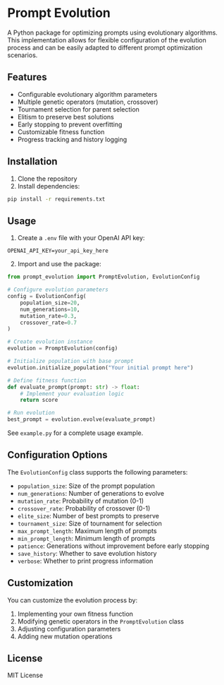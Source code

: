 # Prompt Evolution

A Python package for optimizing prompts using evolutionary algorithms. This implementation allows for flexible configuration of the evolution process and can be easily adapted to different prompt optimization scenarios.

## Features

- Configurable evolutionary algorithm parameters
- Multiple genetic operators (mutation, crossover)
- Tournament selection for parent selection
- Elitism to preserve best solutions
- Early stopping to prevent overfitting
- Customizable fitness function
- Progress tracking and history logging

## Installation

1. Clone the repository
2. Install dependencies:
```bash
pip install -r requirements.txt
```

## Usage

1. Create a `.env` file with your OpenAI API key:
```
OPENAI_API_KEY=your_api_key_here
```

2. Import and use the package:
```python
from prompt_evolution import PromptEvolution, EvolutionConfig

# Configure evolution parameters
config = EvolutionConfig(
    population_size=20,
    num_generations=10,
    mutation_rate=0.3,
    crossover_rate=0.7
)

# Create evolution instance
evolution = PromptEvolution(config)

# Initialize population with base prompt
evolution.initialize_population("Your initial prompt here")

# Define fitness function
def evaluate_prompt(prompt: str) -> float:
    # Implement your evaluation logic
    return score

# Run evolution
best_prompt = evolution.evolve(evaluate_prompt)
```

See `example.py` for a complete usage example.

## Configuration Options

The `EvolutionConfig` class supports the following parameters:

- `population_size`: Size of the prompt population
- `num_generations`: Number of generations to evolve
- `mutation_rate`: Probability of mutation (0-1)
- `crossover_rate`: Probability of crossover (0-1)
- `elite_size`: Number of best prompts to preserve
- `tournament_size`: Size of tournament for selection
- `max_prompt_length`: Maximum length of prompts
- `min_prompt_length`: Minimum length of prompts
- `patience`: Generations without improvement before early stopping
- `save_history`: Whether to save evolution history
- `verbose`: Whether to print progress information

## Customization

You can customize the evolution process by:

1. Implementing your own fitness function
2. Modifying genetic operators in the `PromptEvolution` class
3. Adjusting configuration parameters
4. Adding new mutation operations

## License

MIT License
